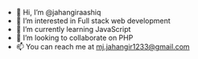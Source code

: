 - 👋 Hi, I’m @jahangiraashiq
- 👀 I’m interested in Full stack web development
- 🌱 I’m currently learning JavaScript
- 💞️ I’m looking to collaborate on PHP
- 📫 You can reach me at mj.jahangir1233@gmail.com

<!---
jahangiraashiq/jahangiraashiq is a ✨ special ✨ repository because its `README.md` (this file) appears on your GitHub profile.
You can click the Preview link to take a look at your changes.
--->
